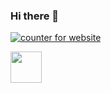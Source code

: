 ### Hi there 👋

<a href="https://www.freecounterstat.com" title="counter for website"><img src="https://counter5.optistats.ovh/private/freecounterstat.php?c=x1gmrlh86lfqhbcmq17cf7e36hwj6n8b" border="0" title="counter for website" alt="counter for website"></a>

<img src="https://i.giphy.com/media/RtdRhc7TxBxB0YAsK6/giphy.webp" width="50"> 

<!--
**alexismen22a/alexismen22a** is a ✨ _special_ ✨ repository because its `README.md` (this file) appears on your GitHub profile.

Here are some ideas to get you started:

- 🔭 I’m currently working on ...
- 🌱 I’m currently learning ...
- 👯 I’m looking to collaborate on ...
- 🤔 I’m looking for help with ...
- 💬 Ask me about ...
- 📫 How to reach me: ...
- 😄 Pronouns: ...
- ⚡ Fun fact: ...
-->

